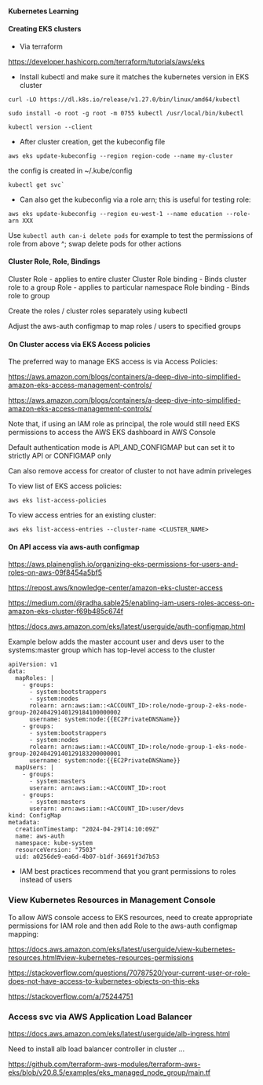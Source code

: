 #### Kubernetes Learning


#### Creating EKS clusters

* Via terraform

https://developer.hashicorp.com/terraform/tutorials/aws/eks


* Install kubectl and make sure it matches the kubernetes version in EKS cluster

```
curl -LO https://dl.k8s.io/release/v1.27.0/bin/linux/amd64/kubectl

sudo install -o root -g root -m 0755 kubectl /usr/local/bin/kubectl

kubectl version --client
```


* After cluster creation, get the kubeconfig file

```
aws eks update-kubeconfig --region region-code --name my-cluster
```

the config is created in ~/.kube/config

```
kubectl get svc`
```

* Can also get the kubeconfig via a role arn; this is useful for testing role:
```
aws eks update-kubeconfig --region eu-west-1 --name education --role-arn XXX
```

Use `kubectl auth can-i delete pods` for example to test the permissions of role from above ^; swap delete pods for other actions



#### Cluster Role, Role, Bindings

Cluster Role - applies to entire cluster
Cluster Role binding - Binds cluster role to a group
Role - applies to particular namespace
Role binding - Binds role to group


Create the roles / cluster roles separately using kubectl

Adjust the aws-auth configmap to map roles / users to specified groups


#### On Cluster access via EKS Access policies

The preferred way to manage EKS access is via Access Policies:

https://aws.amazon.com/blogs/containers/a-deep-dive-into-simplified-amazon-eks-access-management-controls/

https://aws.amazon.com/blogs/containers/a-deep-dive-into-simplified-amazon-eks-access-management-controls/


Note that, if using an IAM role as principal, the role would still need EKS permissions to access the AWS EKS dashboard in AWS Console

Default authentication mode is API_AND_CONFIGMAP but can set it to strictly API or CONFIGMAP only

Can also remove access for creator of cluster to not have admin priveleges

To view list of EKS access policies:
```
aws eks list-access-policies
```


To view access entries for an existing cluster:
```
aws eks list-access-entries --cluster-name <CLUSTER_NAME>
```



#### On API access via aws-auth configmap

https://aws.plainenglish.io/organizing-eks-permissions-for-users-and-roles-on-aws-09f8454a5bf5

https://repost.aws/knowledge-center/amazon-eks-cluster-access

https://medium.com/@radha.sable25/enabling-iam-users-roles-access-on-amazon-eks-cluster-f69b485c674f

https://docs.aws.amazon.com/eks/latest/userguide/auth-configmap.html


Example below adds the master account user and devs user to the systems:master group which has top-level access to the cluster
```
apiVersion: v1
data:
  mapRoles: |
    - groups:
      - system:bootstrappers
      - system:nodes
      rolearn: arn:aws:iam::<ACCOUNT_ID>:role/node-group-2-eks-node-group-20240429140129184100000002
      username: system:node:{{EC2PrivateDNSName}}
    - groups:
      - system:bootstrappers
      - system:nodes
      rolearn: arn:aws:iam::<ACCOUNT_ID>:role/node-group-1-eks-node-group-20240429140129183200000001
      username: system:node:{{EC2PrivateDNSName}}
  mapUsers: |
    - groups:
      - system:masters
      userarn: arn:aws:iam::<ACCOUNT_ID>:root
    - groups:
      - system:masters
      userarn: arn:aws:iam::<ACCOUNT_ID>:user/devs
kind: ConfigMap
metadata:
  creationTimestamp: "2024-04-29T14:10:09Z"
  name: aws-auth
  namespace: kube-system
  resourceVersion: "7503"
  uid: a0256de9-ea6d-4b07-b1df-36691f3d7b53
```


* IAM best practices recommend that you grant permissions to roles instead of users


### View Kubernetes Resources in Management Console

To allow AWS console access to EKS resources, need to create appropriate permissions for IAM role and then add Role to the aws-auth configmap mapping:

https://docs.aws.amazon.com/eks/latest/userguide/view-kubernetes-resources.html#view-kubernetes-resources-permissions

https://stackoverflow.com/questions/70787520/your-current-user-or-role-does-not-have-access-to-kubernetes-objects-on-this-eks

https://stackoverflow.com/a/75244751


### Access svc via AWS Application Load Balancer

https://docs.aws.amazon.com/eks/latest/userguide/alb-ingress.html

Need to install alb load balancer controller in cluster ...


https://github.com/terraform-aws-modules/terraform-aws-eks/blob/v20.8.5/examples/eks_managed_node_group/main.tf